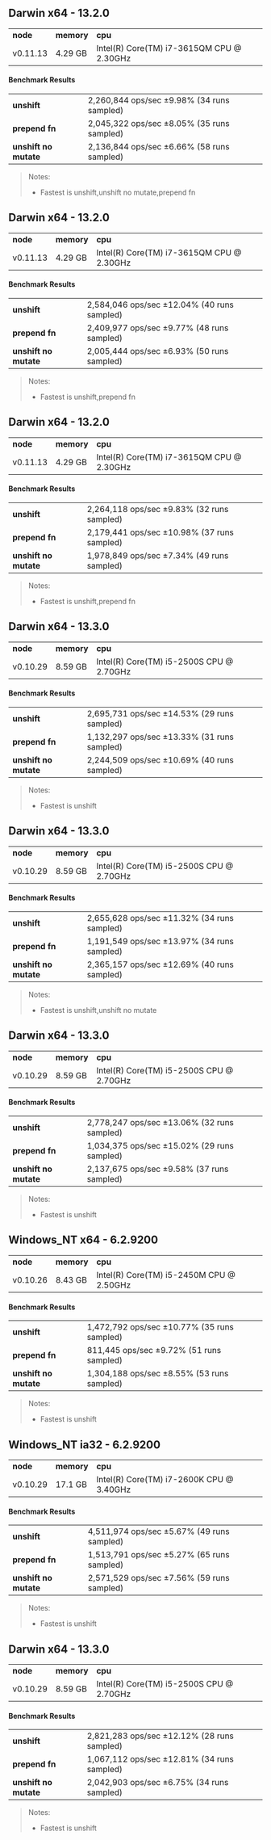 Darwin x64 - 13.2.0
-----

<table><tr><td><b>node</b></td><td><b>memory</b></td><td><b>cpu</b></td></tr><tr><td>v0.11.13</td><td>4.29 GB</td><td>Intel(R) Core(TM) i7-3615QM CPU @ 2.30GHz</td></tr></table>

#### Benchmark Results ####

<table><tr><td><b>unshift</b></td><td>2,260,844 ops/sec ±9.98% (34 runs sampled)
</td></tr><tr><td><b>prepend fn</b></td><td>2,045,322 ops/sec ±8.05% (35 runs sampled)
</td></tr><tr><td><b>unshift no mutate</b></td><td>2,136,844 ops/sec ±6.66% (58 runs sampled)
</td></tr></table>

> Notes:
> - Fastest is unshift,unshift no mutate,prepend fn


Darwin x64 - 13.2.0
-----

<table><tr><td><b>node</b></td><td><b>memory</b></td><td><b>cpu</b></td></tr><tr><td>v0.11.13</td><td>4.29 GB</td><td>Intel(R) Core(TM) i7-3615QM CPU @ 2.30GHz</td></tr></table>

#### Benchmark Results ####

<table><tr><td><b>unshift</b></td><td>2,584,046 ops/sec ±12.04% (40 runs sampled)
</td></tr><tr><td><b>prepend fn</b></td><td>2,409,977 ops/sec ±9.77% (48 runs sampled)
</td></tr><tr><td><b>unshift no mutate</b></td><td>2,005,444 ops/sec ±6.93% (50 runs sampled)
</td></tr></table>

> Notes:
> - Fastest is unshift,prepend fn


Darwin x64 - 13.2.0
-----

<table><tr><td><b>node</b></td><td><b>memory</b></td><td><b>cpu</b></td></tr><tr><td>v0.11.13</td><td>4.29 GB</td><td>Intel(R) Core(TM) i7-3615QM CPU @ 2.30GHz</td></tr></table>

#### Benchmark Results ####

<table><tr><td><b>unshift</b></td><td>2,264,118 ops/sec ±9.83% (32 runs sampled)
</td></tr><tr><td><b>prepend fn</b></td><td>2,179,441 ops/sec ±10.98% (37 runs sampled)
</td></tr><tr><td><b>unshift no mutate</b></td><td>1,978,849 ops/sec ±7.34% (49 runs sampled)
</td></tr></table>

> Notes:
> - Fastest is unshift,prepend fn


Darwin x64 - 13.3.0
-----

<table><tr><td><b>node</b></td><td><b>memory</b></td><td><b>cpu</b></td></tr><tr><td>v0.10.29</td><td>8.59 GB</td><td>Intel(R) Core(TM) i5-2500S CPU @ 2.70GHz</td></tr></table>

#### Benchmark Results ####

<table><tr><td><b>unshift</b></td><td>2,695,731 ops/sec ±14.53% (29 runs sampled)
</td></tr><tr><td><b>prepend fn</b></td><td>1,132,297 ops/sec ±13.33% (31 runs sampled)
</td></tr><tr><td><b>unshift no mutate</b></td><td>2,244,509 ops/sec ±10.69% (40 runs sampled)
</td></tr></table>

> Notes:
> - Fastest is unshift


Darwin x64 - 13.3.0
-----

<table><tr><td><b>node</b></td><td><b>memory</b></td><td><b>cpu</b></td></tr><tr><td>v0.10.29</td><td>8.59 GB</td><td>Intel(R) Core(TM) i5-2500S CPU @ 2.70GHz</td></tr></table>

#### Benchmark Results ####

<table><tr><td><b>unshift</b></td><td>2,655,628 ops/sec ±11.32% (34 runs sampled)
</td></tr><tr><td><b>prepend fn</b></td><td>1,191,549 ops/sec ±13.97% (34 runs sampled)
</td></tr><tr><td><b>unshift no mutate</b></td><td>2,365,157 ops/sec ±12.69% (40 runs sampled)
</td></tr></table>

> Notes:
> - Fastest is unshift,unshift no mutate


Darwin x64 - 13.3.0
-----

<table><tr><td><b>node</b></td><td><b>memory</b></td><td><b>cpu</b></td></tr><tr><td>v0.10.29</td><td>8.59 GB</td><td>Intel(R) Core(TM) i5-2500S CPU @ 2.70GHz</td></tr></table>

#### Benchmark Results ####

<table><tr><td><b>unshift</b></td><td>2,778,247 ops/sec ±13.06% (32 runs sampled)
</td></tr><tr><td><b>prepend fn</b></td><td>1,034,375 ops/sec ±15.02% (29 runs sampled)
</td></tr><tr><td><b>unshift no mutate</b></td><td>2,137,675 ops/sec ±9.58% (37 runs sampled)
</td></tr></table>

> Notes:
> - Fastest is unshift


Windows_NT x64 - 6.2.9200
-----

<table><tr><td><b>node</b></td><td><b>memory</b></td><td><b>cpu</b></td></tr><tr><td>v0.10.26</td><td>8.43 GB</td><td>Intel(R) Core(TM) i5-2450M CPU @ 2.50GHz</td></tr></table>

#### Benchmark Results ####

<table><tr><td><b>unshift</b></td><td>1,472,792 ops/sec ±10.77% (35 runs sampled)
</td></tr><tr><td><b>prepend fn</b></td><td>811,445 ops/sec ±9.72% (51 runs sampled)
</td></tr><tr><td><b>unshift no mutate</b></td><td>1,304,188 ops/sec ±8.55% (53 runs sampled)
</td></tr></table>

> Notes:
> - Fastest is unshift

Windows_NT ia32 - 6.2.9200
-----

<table><tr><td><b>node</b></td><td><b>memory</b></td><td><b>cpu</b></td></tr><tr><td>v0.10.29</td><td>17.1 GB</td><td>Intel(R) Core(TM) i7-2600K CPU @ 3.40GHz</td></tr></table>

#### Benchmark Results ####

<table><tr><td><b>unshift</b></td><td>4,511,974 ops/sec ±5.67% (49 runs sampled)
</td></tr><tr><td><b>prepend fn</b></td><td>1,513,791 ops/sec ±5.27% (65 runs sampled)
</td></tr><tr><td><b>unshift no mutate</b></td><td>2,571,529 ops/sec ±7.56% (59 runs sampled)
</td></tr></table>

> Notes:
> - Fastest is unshift

Darwin x64 - 13.3.0
-----

<table><tr><td><b>node</b></td><td><b>memory</b></td><td><b>cpu</b></td></tr><tr><td>v0.10.29</td><td>8.59 GB</td><td>Intel(R) Core(TM) i5-2500S CPU @ 2.70GHz</td></tr></table>

#### Benchmark Results ####

<table><tr><td><b>unshift</b></td><td>2,821,283 ops/sec ±12.12% (28 runs sampled)
</td></tr><tr><td><b>prepend fn</b></td><td>1,067,112 ops/sec ±12.81% (34 runs sampled)
</td></tr><tr><td><b>unshift no mutate</b></td><td>2,042,903 ops/sec ±6.75% (34 runs sampled)
</td></tr></table>

> Notes:
> - Fastest is unshift


